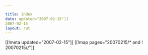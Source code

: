 ```yaml
---

title: index
date: updated="2007-02-15"]]
2007-02-15
layout: rut
---
```


[[!meta updated="2007-02-15"]]
[[!map pages="20070215/* and ! 20070215/*/*"]]
